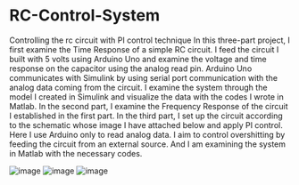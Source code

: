 # RC-Control-System
Controlling the rc circuit with PI control technique
In this three-part project, I first examine the Time Response of a simple RC circuit. I feed the circuit I built with 5 volts using Arduino Uno and examine the voltage and time response on the capacitor using the analog read pin. Arduino Uno communicates with Simulink by using serial port communication with the analog data coming from the circuit. I examine the system through the model I created in Simulink and visualize the data with the codes I wrote in Matlab.
In the second part, I examine the Frequency Response of the circuit I established in the first part.
In the third part, I set up the circuit according to the schematic whose image I have attached below and apply PI control. Here I use Arduino only to read analog data. I aim to control overshitting by feeding the circuit from an external source. And I am examining the system in Matlab with the necessary codes.

![image](https://github.com/BatuhanSoylu/RC-Control-System/assets/136644561/b87f0535-a835-4df8-8f2a-f6303f40a213)
![image](https://github.com/BatuhanSoylu/RC-Control-System/assets/136644561/1aecfef8-8d3f-402d-b8c9-3ee376dadf7b)
![image](https://github.com/BatuhanSoylu/RC-Control-System/assets/136644561/8ce11b56-af77-474f-8714-c60f084b4ac6)


